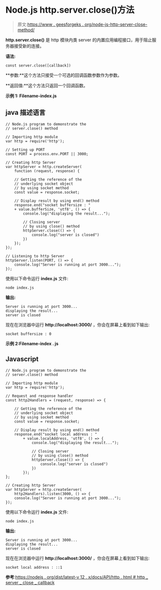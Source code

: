 # Node.js http.server.close()方法

> 原文:[https://www . geesforgeks . org/node-js-http-server-close-method/](https://www.geeksforgeeks.org/node-js-http-server-close-method/)

**http.server.close()** 是 http 模块内类 server 的内置应用编程接口，用于阻止服务器接受新的连接。

**语法:**

```
const server.close([callback])
```

**参数:**这个方法只接受一个可选的回调函数参数作为参数。

**返回值:**这个方法只返回一个回调函数。

**示例 1: Filename-index.js**

## java 描述语言

```
// Node.js program to demonstrate the  
// server.close() method

// Importing http module 
var http = require('http');

// Setting up PORT 
const PORT = process.env.PORT || 3000;

// Creating http Server 
var httpServer = http.createServer(
    function (request, response) {

    // Getting the reference of the
    // underlying socket object
    // by using socket method
    const value = response.socket;

    // Display result by using end() method
    response.end("socket buffersize : " 
    + value.bufferSize, 'utf8', () => {
        console.log("displaying the result...");

        // Closing server 
        // by using close() method
        httpServer.close(() => {
            console.log("server is closed")
        })
    });
});

// Listening to http Server 
httpServer.listen(PORT, () => {
    console.log("Server is running at port 3000...");
});
```

使用以下命令运行 **index.js** 文件:

```
node index.js
```

**输出:**

```
Server is running at port 3000...
displaying the result...
server is closed
```

现在在浏览器中运行 **http://localhost:3000/** ，你会在屏幕上看到如下输出:

```
socket buffersize : 0
```

**示例 2:Filename-index . js**

## Javascript

```
// Node.js program to demonstrate the  
// server.close() method

// Importing http module 
var http = require('http');

// Request and response handler 
const http2Handlers = (request, response) => {

    // Getting the reference of the
    // underlying socket object
    // by using socket method
    const value = response.socket;

    // Display result by using end() method
    response.end("socket local address : " 
        + value.localAddress, 'utf8', () => {
            console.log("displaying the result...");

            // Closing server 
            // by using close() method
            httpServer.close(() => {
                console.log("server is closed")
            })
        });
};

// Creating http Server 
var httpServer = http.createServer(
    http2Handlers).listen(3000, () => {
    console.log("Server is running at port 3000...");
});
```

使用以下命令运行 **index.js** 文件:

```
node index.js
```

**输出:**

```
Server is running at port 3000...
displaying the result...
server is closed
```

现在在浏览器中运行 **http://localhost:3000/** ，你会在屏幕上看到如下输出:

```
socket local address : ::1
```

**参考**:[https://nodejs . org/dist/latest-v 12 . x/docs/API/http . html # http _ server _ close _ callback](https://nodejs.org/dist/latest-v12.x/docs/api/http.html#http_server_close_callback)